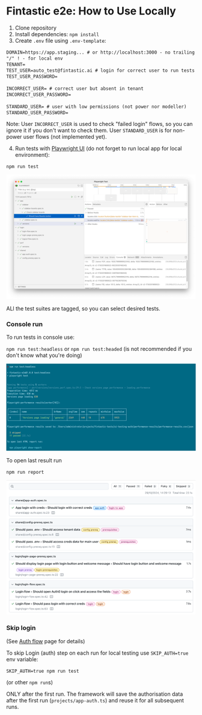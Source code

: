 # Fintastic e2e: How to Use Locally

1. Clone repository
2. Install dependencies: `npm install`
3. Create `.env` file using `.env-template`:

```dotenv
DOMAIN=https://app.staging... # or http://localhost:3000 - no trailing "/" ! - for local env
TENANT=
TEST_USER=auto_test@fintastic.ai # login for correct user to run tests
TEST_USER_PASSWORD=

INCORRECT_USER= # correct user but absent in tenant
INCORRECT_USER_PASSWORD=

STANDARD_USER= # user with low permissions (not power nor modeller)
STANDARD_USER_PASSWORD=
```
Note: 
User `INCORRECT_USER` is used to check "failed login" flows, so you can ignore it if you don't want to check them.
User `STANDARD_USER` is for non-power user flows (not implemented yet).

4. Run tests with [Playwright UI](https://playwright.dev/docs/test-ui-mode) (do not forget to run local app for local environment):

```shell
npm run test
```

![screenshot](img/local-ui.png)

ALl the test suites are tagged, so you can select desired tests.

### Console run

To run tests in console use:

`npm run test:headless` or `npm run test:headed` (is not recommended if you don't know what you're doing)

![screenshot](img/local-console.png)

To open last result run 
```shell
npm run report
```

![screenshot](img/local-report.png)

### Skip login

(See [Auth flow](./auth-flow.md) page for details)

To skip Login (auth) step on each run for local testing use `SKIP_AUTH=true` env variable:

```shell
SKIP_AUTH=true npm run test
```` 

(or other `npm run`s)

ONLY after the first run. The framework will save the authorisation data after the first run (`projects/app-auth.ts`)
and reuse it for all subsequent runs.
